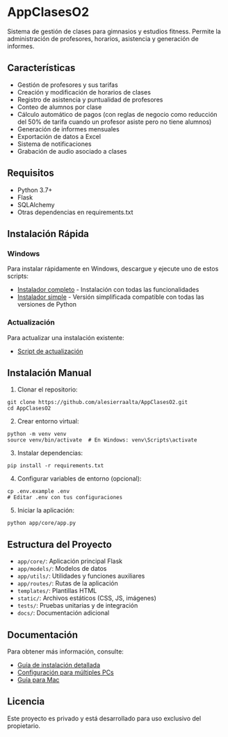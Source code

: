 # AppClasesO2

Sistema de gestión de clases para gimnasios y estudios fitness. Permite la administración de profesores, horarios, asistencia y generación de informes.

## Características

- Gestión de profesores y sus tarifas
- Creación y modificación de horarios de clases
- Registro de asistencia y puntualidad de profesores
- Conteo de alumnos por clase
- Cálculo automático de pagos (con reglas de negocio como reducción del 50% de tarifa cuando un profesor asiste pero no tiene alumnos)
- Generación de informes mensuales
- Exportación de datos a Excel
- Sistema de notificaciones
- Grabación de audio asociado a clases

## Requisitos

- Python 3.7+
- Flask
- SQLAlchemy
- Otras dependencias en requirements.txt

## Instalación Rápida

### Windows

Para instalar rápidamente en Windows, descargue y ejecute uno de estos scripts:

- [Instalador completo](https://raw.githubusercontent.com/alesierraalta/AppClasesO2/main/scripts/windows/instalar_desde_github.bat) - Instalación con todas las funcionalidades
- [Instalador simple](https://raw.githubusercontent.com/alesierraalta/AppClasesO2/main/scripts/windows/instalar_simple.bat) - Versión simplificada compatible con todas las versiones de Python

### Actualización

Para actualizar una instalación existente:

- [Script de actualización](https://raw.githubusercontent.com/alesierraalta/AppClasesO2/main/scripts/windows/actualizar_desde_github.bat)

## Instalación Manual

1. Clonar el repositorio:
```
git clone https://github.com/alesierraalta/AppClasesO2.git
cd AppClasesO2
```

2. Crear entorno virtual:
```
python -m venv venv
source venv/bin/activate  # En Windows: venv\Scripts\activate
```

3. Instalar dependencias:
```
pip install -r requirements.txt
```

4. Configurar variables de entorno (opcional):
```
cp .env.example .env
# Editar .env con tus configuraciones
```

5. Iniciar la aplicación:
```
python app/core/app.py
```

## Estructura del Proyecto

- `app/core/`: Aplicación principal Flask
- `app/models/`: Modelos de datos
- `app/utils/`: Utilidades y funciones auxiliares
- `app/routes/`: Rutas de la aplicación
- `templates/`: Plantillas HTML
- `static/`: Archivos estáticos (CSS, JS, imágenes)
- `tests/`: Pruebas unitarias y de integración
- `docs/`: Documentación adicional

## Documentación

Para obtener más información, consulte:

- [Guía de instalación detallada](docs/INSTALACION.md)
- [Configuración para múltiples PCs](docs/README_MULTIPC.md)
- [Guía para Mac](docs/README_MAC.md)

## Licencia

Este proyecto es privado y está desarrollado para uso exclusivo del propietario. 